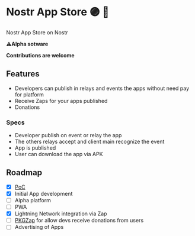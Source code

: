 # Nostr App Store 🟣 🏪

Nostr App Store on Nostr

⚠️**Alpha sotware**

**Contributions are welcome**


## Features

- Developers can publish in relays and events the apps without need pay for platform
- Receive Zaps for your apps published
- Donations

### Specs

- Developer publish on event or relay the app
- The others relays accept and client main recognize the event
- App is published
- User can download the app via APK 

## Roadmap

- [x] [PoC](https://github.com/AreaLayer/Nostr-App-Store-PoC)
- [x] Initial App development
- [ ] Alpha platform 
- [ ] PWA
- [x] Lightning Network integration via Zap
- [ ] [PKGZap](https://pkgzap.albylabs.com/) for allow devs receive donations from users
- [ ] Advertising of Apps
